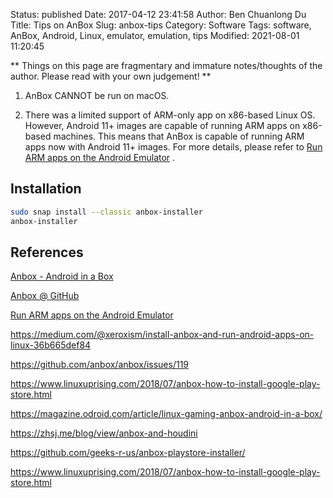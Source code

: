 Status: published
Date: 2017-04-12 23:41:58
Author: Ben Chuanlong Du
Title: Tips on AnBox
Slug: anbox-tips
Category: Software
Tags: software, AnBox, Android, Linux, emulator, emulation, tips
Modified: 2021-08-01 11:20:45

**
Things on this page are
fragmentary and immature notes/thoughts of the author.
Please read with your own judgement!
**


1. AnBox CANNOT be run on macOS.
    
2. There was a limited support of ARM-only app on x86-based Linux OS.
    However,
    Android 11+ images are capable of running ARM apps on x86-based machines. 
    This means that AnBox is capable of running ARM apps now
    with Android 11+ images. 
    For more details,
    please refer to
    [Run ARM apps on the Android Emulator](https://android-developers.googleblog.com/2020/03/run-arm-apps-on-android-emulator.html)
    .

## Installation

```bash
sudo snap install --classic anbox-installer 
anbox-installer 
```

## References

[Anbox - Android in a Box](http://anbox.io/)

[Anbox @ GitHub](https://github.com/anbox/anbox)

[Run ARM apps on the Android Emulator](https://android-developers.googleblog.com/2020/03/run-arm-apps-on-android-emulator.html)

https://medium.com/@xeroxism/install-anbox-and-run-android-apps-on-linux-36b665def84

https://github.com/anbox/anbox/issues/119

https://www.linuxuprising.com/2018/07/anbox-how-to-install-google-play-store.html

https://magazine.odroid.com/article/linux-gaming-anbox-android-in-a-box/

https://zhsj.me/blog/view/anbox-and-houdini

https://github.com/geeks-r-us/anbox-playstore-installer/

https://www.linuxuprising.com/2018/07/anbox-how-to-install-google-play-store.html
